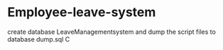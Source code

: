 # Employee-leave-system
create database LeaveManagementsystem and dump the script files to database dump.sql 
C
